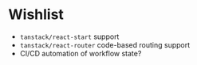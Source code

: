 # Wishlist

- `tanstack/react-start` support
- `tanstack/react-router` code-based routing support
- CI/CD automation of workflow state?
